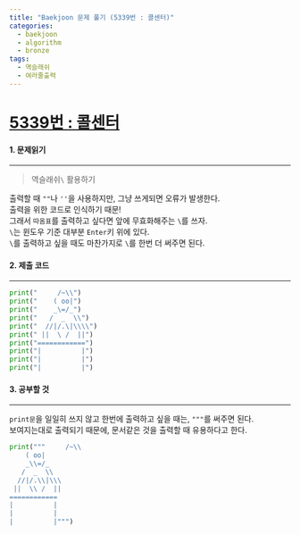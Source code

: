 ```yaml
---
title: "Baekjoon 문제 풀기 (5339번 : 콜센터)"
categories:
  - baekjoon
  - algorithm
  - bronze
tags:	
  - 역슬래쉬
  - 여러줄출력
---
```



# [5339번 : 콜센터](https://www.acmicpc.net/problem/5339)

#### 1. 문제읽기
---

> 역슬래쉬`\` 활용하기  

출력할 때 `""`나 `''`을 사용하지만, 그냥 쓰게되면 오류가 발생한다.  
출력을 위한 코드로 인식하기 때문!  
그래서 `따옴표`를 출력하고 싶다면 앞에 무효화해주는 `\`를 쓰자.      
`\`는 윈도우 기준 대부분 `Enter`키 위에 있다.    
`\`를 출력하고 싶을 때도 마찬가지로 `\`를 한번 더 써주면 된다.  

#### 2. 제출 코드 
---

```python
print("     /~\\")
print("    ( oo|")
print("    _\=/_")
print("   /  _  \\")
print("  //|/.\|\\\\")
print(" ||  \ /  ||")
print("============")
print("|          |")
print("|          |")
print("|          |")
```

#### 3. 공부할 것
---

`print문`을 일일히 쓰지 않고 한번에 출력하고 싶을 때는, `"""`를 써주면 된다.  
보여지는대로 출력되기 때문에, 문서같은 것을 출력할 때 유용하다고 한다.  

```python
print("""     /~\\
    ( oo|
    _\\=/_
   /  _  \\
  //|/.\\|\\\ 
 ||  \\ /  ||
============
|          |
|          |
|          |""")
```